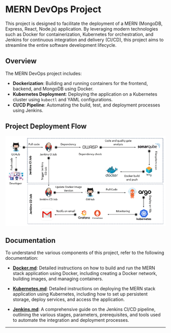# MERN DevOps Project

This project is designed to facilitate the  deployment of a MERN (MongoDB, Express, React, Node.js) application. By leveraging modern technologies such as Docker for containerization, Kubernetes for orchestration, and Jenkins for continuous integration and delivery (CI/CD), this project aims to streamline the entire software development lifecycle.

## Overview

The MERN DevOps project includes:

- **Dockerization**: Building and running containers for the frontend, backend, and MongoDB using Docker.
- **Kubernetes Deployment**: Deploying the application on a Kubernetes cluster using `kubectl` and YAML configurations.
- **CI/CD Pipeline**: Automating the build, test, and deployment processes using Jenkins.

## Project Deployment Flow
![workflow-gif](./docs/workflow.gif)

## Documentation

To understand the various components of this project, refer to the following documentation:

- **[Docker.md](./docs/Docker.md)**: Detailed instructions on how to build and run the MERN stack application using Docker, including creating a Docker network, building images, and managing containers.

- **[Kubernetes.md](./docs/Kubernetes.md)**: Detailed instructions on deploying the MERN stack application using Kubernetes, including how to set up persistent storage, deploy services, and access the application.

- **[Jenkins.md](./docs/Jenkins.md)**: A comprehensive guide on the Jenkins CI/CD pipeline, outlining the various stages, parameters, prerequisites, and tools used to automate the integration and deployment processes.
---